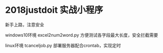 # 2018justdoit 实战小程序

新手上路，注意安全

windows10环境
excel2num2word.py
   方便测试各字段最大长度，安全拦截需要
   
linux环境
tcanceljob.py
   部署服务器配合crontab，实现定时
